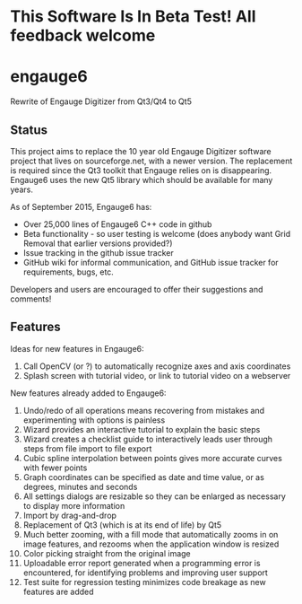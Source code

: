 <h1>This Software Is In Beta Test! All feedback welcome</h1>

engauge6
========

Rewrite of Engauge Digitizer from Qt3/Qt4 to Qt5

Status
------
This project aims to replace the 10 year old Engauge Digitizer software project that lives on sourceforge.net, with a newer version. The replacement is required since the Qt3 toolkit that Engauge relies on is disappearing. Engauge6 uses the new Qt5 library which should be available for many years.

As of September 2015, Engauge6 has:

* Over 25,000 lines of Engauge6 C++ code in github
* Beta functionality - so user testing is welcome (does anybody want Grid Removal that earlier versions provided?)
* Issue tracking in the github issue tracker
* GitHub wiki for informal communication, and GitHub issue tracker for requirements, bugs, etc.

Developers and users are encouraged to offer their suggestions and comments!

Features
--------
Ideas for new features in Engauge6:

1. Call OpenCV (or ?) to automatically recognize axes and axis coordinates
2. Splash screen with tutorial video, or link to tutorial video on a webserver

New features already added to Engauge6:

1. Undo/redo of all operations means recovering from mistakes and experimenting with options is painless
2. Wizard provides an interactive tutorial to explain the basic steps
3. Wizard creates a checklist guide to interactively leads user through steps from file import to file export
4. Cubic spline interpolation between points gives more accurate curves with fewer points
5. Graph coordinates can be specified as date and time value, or as degrees, minutes and seconds
6. All settings dialogs are resizable so they can be enlarged as necessary to display more information
7. Import by drag-and-drop
8. Replacement of Qt3 (which is at its end of life) by Qt5
9. Much better zooming, with a fill mode that automatically zooms in on image features, and rezooms when the
   application window is resized
10. Color picking straight from the original image
11. Uploadable error report generated when a programming error is encountered, for identifying problems and improving
    user support
12. Test suite for regression testing minimizes code breakage as new features are added
